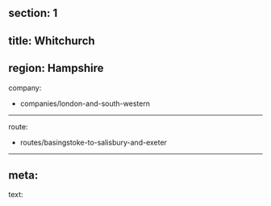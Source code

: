 ﻿section: 1
----
title: Whitchurch
----
region: Hampshire
----
company:
- companies/london-and-south-western
----
route:
- routes/basingstoke-to-salisbury-and-exeter
----
meta:
----
text: